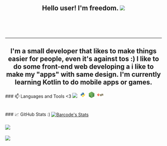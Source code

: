 <h2 align="center">Hello user! I'm freedom. <img src="https://raw.githubusercontent.com/MartinHeinz/MartinHeinz/master/wave.gif" width="30px"></h2>
<br>
<br>
<br>
<hr>
<h2 align="center">I'm a small developer that likes to make things easier for people, even it's against tos :) I like to do some front-end web developing a i like to make my "apps" with same design. I'm currently learning Kotlin to do mobile apps or games.</h2>
### 📫 Languages and Tools <3
<code><img height="20" src="https://upload.wikimedia.org/wikipedia/commons/7/7a/C_Sharp_logo.svg"></code>&nbsp;
<code><img height="20" src="https://raw.githubusercontent.com/github/explore/80688e429a7d4ef2fca1e82350fe8e3517d3494d/topics/python/python.png"></code>&nbsp;
<code><img height="20" src="https://raw.githubusercontent.com/github/explore/80688e429a7d4ef2fca1e82350fe8e3517d3494d/topics/nodejs/nodejs.png"></code>&nbsp;
<code><img height="20" src="https://raw.githubusercontent.com/github/explore/80688e429a7d4ef2fca1e82350fe8e3517d3494d/topics/git/git.png"></code>&nbsp;
<br>
<br>
<br>
### 📈 GitHub Stats :)

<a href="https://github.com/Barcodeeee">
  <img align="center" src="https://github-readme-stats.vercel.app/api?username=Barcodeeee&show_icons=true&include_all_commits=true&show_icons=true&title_color=fff&icon_color=00FFFF&text_color=9f9f9f&bg_color=151515" alt="Barcode's Stats" />
</a>
<br><br>
<a href="https://github.com/Barcodeeee?tab=repositories">
  <img align="center" src="https://github-readme-stats.vercel.app/api/top-langs/?username=Barcodeeee&layout=compact&show_icons=true&title_color=fff&icon_color=00FFFF&text_color=9f9f9f&bg_color=151515" />
</a>
<br>
<br>
  <img align="center" src="https://visitor-badge.laobi.icu/badge?page_id=Barcodeeee.Barcodeeee" />
